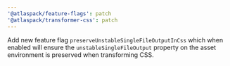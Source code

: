 ```yaml
---
'@atlaspack/feature-flags': patch
'@atlaspack/transformer-css': patch
---
```


Add new feature flag `preserveUnstableSingleFileOutputInCss` which when enabled will ensure the `unstableSingleFileOutput` property on the asset environment is preserved when transforming CSS.
